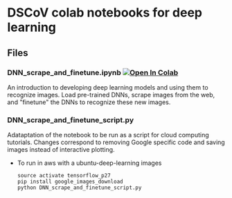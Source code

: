 # DSCoV colab notebooks for deep learning

## Files

### DNN_scrape_and_finetune.ipynb <a href="https://colab.research.google.com/github/dscov-tutorials/deep_learning/blob/master/DNN_scrape_and_finetune.ipynb" target="_parent"><img src="https://colab.research.google.com/assets/colab-badge.svg" alt="Open In Colab"/></a>
An introduction to developing deep learning models and using them to recognize images. Load pre-trained DNNs, scrape images from the web, and "finetune" the DNNs to recognize these new images.

### DNN_scrape_and_finetune_script.py
Adataptation of the notebook to be run as a script for cloud computing tutorials. Changes correspond to removing Google specific code and saving images instead of interactive plotting.

* To run in aws with a ubuntu-deep-learning images

  ```
  source activate tensorflow_p27
  pip install google_images_download
  python DNN_scrape_and_finetune_script.py
  ```

